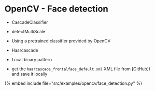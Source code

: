 # OpenCV - Face detection

* CascadeClassifier
* detectMultiScale

* Using a pretrained classifier provided by OpenCV
* Haarcascade
* Local binary pattern

* get the `haarcascade_frontalface_default.xml` XML file from [GitHub]) and save it locally

{% embed include file="src/examples/opencv/face_detection.py" %}


